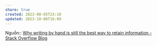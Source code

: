 ```yaml
---
share: true
created: 2023-08-05T23:19
updated: 2023-10-06T16:09
---
```


Nguồn:: [Why writing by hand is still the best way to retain information - Stack Overflow Blog](https://stackoverflow.blog/2022/11/23/why-writing-by-hand-is-still-the-best-way-to-retain-information/?cb=1)
